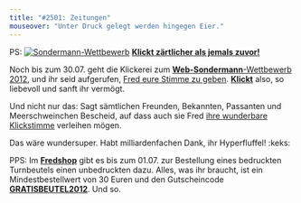 ```yaml
---
title: "#2501: Zeitungen"
mouseover: "Unter Druck gelegt werden hingegen Eier."
---
```


PS:
<a href="http://www.mycomics.de/content/web-sondermann-2012.html" title="Sondermann-Wettbewerb"><img src="http://www.fonflatter.de/bilder/comic_sondermann.jpg" alt="Sondermann-Wettbewerb" /></a>
<a href="http://www.mycomics.de/content/web-sondermann-2012.html" title="Sondermann-Wettbewerb"><strong>Klickt zärtlicher als jemals zuvor!</strong></a>

Noch bis zum 30.07. geht die Klickerei zum <a href="http://www.mycomics.de/content/web-sondermann-2012.html" title="Sondermann-Wettbewerb"><strong>Web-Sondermann</strong>-Wettbewerb 2012</a>, und ihr seid aufgerufen, <a href="http://www.mycomics.de/content/web-sondermann-2012.html" title="Sondermann-Wettbewerb">Fred eure Stimme zu geben</a>. <a href="http://www.mycomics.de/content/web-sondermann-2012.html" title="Sondermann-Wettbewerb"><strong>Klickt</strong></a> also, so liebevoll und sanft ihr vermögt.

Und nicht nur das: Sagt sämtlichen Freunden, Bekannten, Passanten und Meerschweinchen Bescheid, auf dass auch sie Fred <a href="http://www.mycomics.de/content/web-sondermann-2012.html" title="Sondermann-Wettbewerb">ihre wunderbare Klickstimme</a> verleihen mögen. 

Das wäre wundersuper.
Habt milliardenfachen Dank, ihr Hyperfluffel!
:keks:

PPS:
Im <a href="http://fred-o-mat.spreadshirt.net/" title="Fredshop"><strong>Fredshop</strong></a> gibt es bis zum 01.07. zur Bestellung eines bedruckten Turnbeutels einen unbedruckten dazu. 
Alles, was ihr braucht, ist ein Mindestbestellwert von 30 Euren und den Gutscheincode <a href="http://fred-o-mat.spreadshirt.net/" title="Fredshop"><strong>GRATISBEUTEL2012</strong></a>.
Und so.
